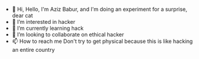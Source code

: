 - 👋 Hi, Hello, I'm Aziz Babur, and I'm doing an experiment for a surprise, dear cat
- 👀 I’m interested in hacker
- 🌱 I’m currently learning hack
- 💞️ I’m looking to collaborate on ethical hacker
- 📫 How to reach me Don't try to get physical because this is like hacking an entire country

